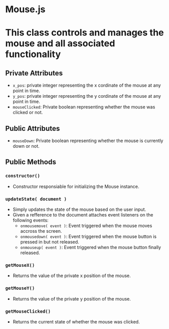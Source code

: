 # Mouse.js
<h1>This class controls and manages the mouse and all associated functionality</h1>

## Private Attributes
* `x_pos`: private integer representing the x cordinate of the mouse at any point in time.
* `y_pos`: private integer representing the y cordinate of the mouse at any point in time.
* `mouseClicked`: Private boolean representing whether the mouse was clicked or not.

## Public Attributes
* `mouseDown`: Private boolean representing whether the mouse is currently down or not.

## Public Methods

### `constructor()`
* Constructor responsiable for initializing the Mouse instance.

### `updateState( document )`
* Simply updates the state of the mouse based on the user input.
* Given a refference to the document attaches event listeners on the following events:
    * `onmousemove( event )`: Event triggered when the mouse moves accross the screen.
    * `onmousedown( event )`: Event triggered when the mouse button is pressed in but not released.
    * `onmouseup( event )`: Event triggered when the mouse button finally released.

### `getMouseX()`
* Returns the value of the private x position of the mouse.

### `getMouseY()`
* Returns the value of the private y position of the mouse.

### `getMouseClicked()`
* Returns the current state of whether the mouse was clicked.